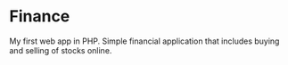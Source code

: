 # Finance
My first web app in PHP. Simple financial application that includes buying and selling of stocks online. 
